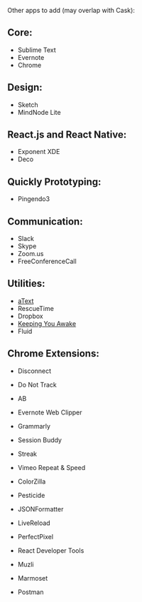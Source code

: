 Other apps to add (may overlap with Cask):

Core:
------------------------------
- Sublime Text
- Evernote
- Chrome

Design:
------------------------------
- Sketch
- MindNode Lite

React.js and React Native:
------------------------------
- Exponent XDE
- Deco

Quickly Prototyping:
------------------------------
- Pingendo3

Communication:
------------------------------
- Slack
- Skype
- Zoom.us
- FreeConferenceCall

Utilities:
------------------------------
- [aText](https://www.trankynam.com/atext/)
- RescueTime
- Dropbox
- [Keeping You Awake](https://github.com/newmarcel/KeepingYouAwake/releases)
- Fluid

Chrome Extensions:
------------------------------
- Disconnect
- Do Not Track
- AB
- Evernote Web Clipper
- Grammarly
- Session Buddy
- Streak
- Vimeo Repeat & Speed

- ColorZilla
- Pesticide
- JSONFormatter
- LiveReload
- PerfectPixel

- React Developer Tools

- Muzli
- Marmoset
- Postman
